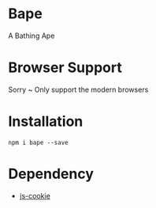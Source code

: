 # Bape
A Bathing Ape

# Browser Support
Sorry ~ Only support the modern browsers

# Installation
`npm i bape --save`

# Dependency
* [js-cookie](https://github.com/js-cookie/js-cookie)
